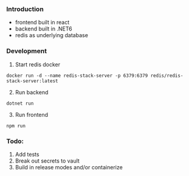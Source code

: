 ### Introduction

- frontend built in react
- backend built in .NET6
- redis as underlying database

### Development

1. Start redis docker

`docker run -d --name redis-stack-server -p 6379:6379 redis/redis-stack-server:latest`

2. Run backend

`dotnet run`

3. Run frontend

`npm run`

### Todo:

1. Add tests
2. Break out secrets to vault
3. Build in release modes and/or containerize

